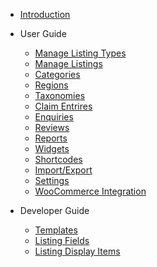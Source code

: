 <!-- docs/_sidebar.md -->

- [Introduction](introduction.md)
  
- User Guide

  - [Manage Listing Types](user-guide/listing-type.md)
  - [Manage Listings](user-guide/listing.md)
  - [Categories](user-guide/categories.md)
  - [Regions](user-guide/regions.md)
  - [Taxonomies](user-guide/taxonomies.md)
  - [Claim Entrires](user-guide/claim.md)
  - [Enquiries](user-guide/enquiries.md)
  - [Reviews](user-guide/reviews.md)
  - [Reports](user-guide/reports.md)
  - [Widgets](user-guide/widgets.md)
  - [Shortcodes](user-guide/shortcodes.md)
  - [Import/Export](user-guide/import-export.md)
  - [Settings](user-guide/settings.md)
  - [WooCommerce Integration](user-guide/woocommerce.md)

- Developer Guide

  - [Templates](dev-guide/templates.md)
  - [Listing Fields](dev-guide/listing-fields.md)
  - [Listing Display Items](dev-guide/listing-display.md)